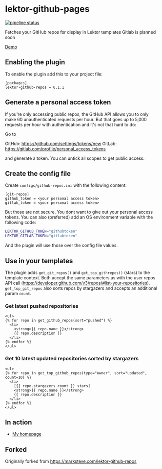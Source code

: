 # lektor-github-pages

[![pipeline status](https://gitlab.com/Forkbombco/lektor-git-repos/badges/master/pipeline.svg)](https://gitlab.com/Forkbombco/lektor-git-repos/commits/master)

Fetches your GitHub repos for display in Lektor templates
Gitlab is planned soon

[Demo](https://forkbomb.co/projects/lektor-git-repos)

## Enabling the plugin

To enable the plugin add this to your project file:

```
[packages]
lektor-github-repos = 0.1.1
```

## Generate a personal access token

If you're only accessing public repos, the GitHub API allows you
to only make 60 unauthenticated requests per hour. But that goes up
to 5,000 requests per hour with authentication and it's not that hard to do:

Go to 

GitHub: https://github.com/settings/tokens/new 
GitLab: https://gitlab.com/profile/personal_access_tokens

and generate a token. You can untick all scopes to get public access.

## Create the config file

Create `configs/github-repos.ini` with the following content:

```
[git-repos]
github_token = <your personal access token>
gitlab_token = <your personal access token>
```

But those are not secure. You dont want to give out your personal access tokens.
You can also (preferred) add an OS environment variable with the following code:

```bash
LEKTOR_GITHUB_TOKEN="githubtoken"
LEKTOR_GITLAB_TOKEN="gitlabtoken"
```

And the plugin will use those over the config file values.

## Use in your templates

The plugin adds `get_git_repos()` and `get_top_githrepos()` (stars) to the template
context. Both accept the same parameters as with the user repos API call
(https://developer.github.com/v3/repos/#list-your-repositories).
`get_top_git_repos` also sorts repos by stargazers and accepts an additional
param `count`.

### Get latest pushed repositories

```
<ul>
{% for repo in get_github_repos(sort="pushed") %}
  <li>
    <strong>{{ repo.name }}</strong>
    {{ repo.description }}
  </li>
{% endfor %}
</ul>
```

### Get 10 latest updated repositories sorted by stargazers

```
<ul>
{% for repo in get_top_github_repos(type="owner", sort="updated", count=10) %}
  <li>
    [{{ repo.stargazers_count }} stars]
    <strong>{{ repo.name }}</strong>
    {{ repo.description }}
  </li>
{% endfor %}
</ul>
```

## In action

* [My homepage](https://forkbomb.co/projects)

## Forked
Originally forked from https://marksteve.com/lektor-github-repos
